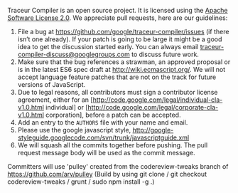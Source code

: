 Traceur Compiler is an open source project. It is licensed using the
[Apache Software License 2.0](http://www.apache.org/licenses/LICENSE-2.0.html).
We appreciate pull requests, here are our guidelines:

1. File a bug at https://github.com/google/traceur-compiler/issues (if there
isn’t one already). If your patch is going to be large it might be a good idea
to get the discussion started early. You can always email
traceur-compiler-discuss@googlegroups.com to discuss future work.
1. Make sure that the bug references a strawman, an approved proposal or is in the
latest ES6 spec draft at http://wiki.ecmascript.org/. We will not accept
language feature patches that are not on the track for future versions of
JavaScript.
1. Due to legal reasons, all contributors must sign a contributor license
agreement, either for an
[http://code.google.com/legal/individual-cla-v1.0.html individual] or
[http://code.google.com/legal/corporate-cla-v1.0.html corporation], before a
patch can be accepted.
1. Add an entry to the `AUTHORS` file with your name and email.
2. Please use the google javascript style, http://google-styleguide.googlecode.com/svn/trunk/javascriptguide.xml
1. We will squash all the commits together before pushing. The pull request
message body will be used as the commit message.

Committers will use 'pulley' created from the codereview-tweaks branch of https://github.com/arv/pulley
(Build by using git clone / git checkout codereview-tweaks / grunt / sudo npm install -g .) 
